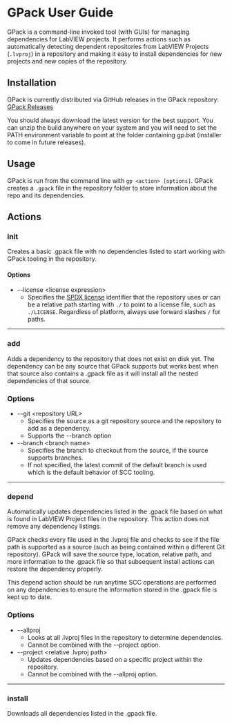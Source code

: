 # GPack User Guide

GPack is a command-line invoked tool (with GUIs) for managing dependencies for LabVIEW projects. It performs actions such as automatically detecting dependent repositories from LabVIEW Projects (`.lvproj`) in a repository and making it easy to install dependencies for new projects and new copies of the repository.

## Installation

GPack is currently distributed via GitHub releases in the GPack repository:
[GPack Releases](https://github.com/illuminated-g/lv-gpack/releases)

You should always download the latest version for the best support. You can unzip the build anywhere on your system and you will need to set the PATH environment variable to point at the folder containing gp.bat (installer to come in future releases).

## Usage

GPack is run from the command line with `gp <action> [options]`. GPack creates a `.gpack` file in the repository folder to store information about the repo and its dependencies.

## Actions

### init
Creates a basic .gpack file with no dependencies listed to start working with GPack tooling in the repository.

#### Options

- --license &lt;license expression&gt;
  - Specifies the [SPDX license](https://spdx.org/licenses/) identifier that the repository uses or can be a relative path starting with `./` to point to a license file, such as `./LICENSE`. Regardless of platform, always use forward slashes `/` for paths.

<hr>

### add
Adds a dependency to the repository that does not exist on disk yet. The dependency can be any source that GPack supports but works best when that source also contains a .gpack file as it will install all the nested dependencies of that source.

### Options

- --git &lt;repository URL&gt;
  - Specifies the source as a git repository source and the repository to add as a dependency.
  - Supports the --branch option
- --branch &lt;branch name&gt;
  - Specifies the branch to checkout from the source, if the source supports branches.
  - If not specified, the latest commit of the default branch is used which is the default behavior of SCC tooling.

<hr>

### depend
Automatically updates dependencies listed in the .gpack file based on what is found in LabVIEW Project files in the repository. This action does not remove any dependency listings.

GPack checks every file used in the .lvproj file and checks to see if the file path is supported as a source (such as being contained within a different Git repository). GPack will save the source type, location, relative path, and more information to the .gpack file so that subsequent install actions can restore the dependency properly.

This depend action should be run anytime SCC operations are performed on any dependencies to ensure the information stored in the .gpack file is kept up to date.

### Options

- --allproj
  - Looks at all .lvproj files in the repository to determine dependencies.
  - Cannot be combined with the --project option.
- --project &lt;relative .lvproj path&gt;
  - Updates dependencies based on a specific project within the repository.
  - Cannot be combined with the --allproj option.

<hr>

### install
Downloads all dependencies listed in the .gpack file.